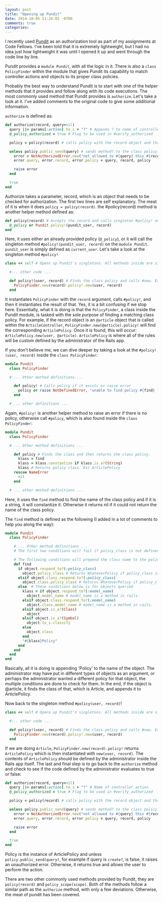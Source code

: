 ```yaml
---
layout: post
title: "Opening up Pundit"
date: 2014-10-05 21:24:02 -0700
comments: true
categories:
---
```


I recently used [Pundit](https://github.com/elabs/pundit) as an authorization tool as part of my assignments at Code Fellows. I've been told that it is extremely lightweight, but I had no idea just how lightweight it was until I opened it up and went through the code line by line.

Pundit provides a `module Pundit`, with all the logic in it. There is also a `class PolicyFinder` within the module that gives Pundit its capability to match controller actions and objects to its proper class policies.<!-- more -->

Probably the best way to understand Pundit is to start with one of the helper methods that it provides and follow along with its code executions. The most commonly used method that Pundit provides is `authorize`. Let's take a look at it. I've added comments to the original code to give some additional information.

`authorize` is defined as:
``` ruby
def authorize(record, query=nil)
  query ||= params[:action].to_s + "?" # Appends ? to name of controller action
  @_policy_authorized = true # Flag to be used in #verify_authorized

  policy = policy(record) # calls policy with the record object and through other helper_methods, it instantiates the class policy. For example, ArticlePolicy.new(user, record)

  unless policy.public_send(query) # sends method? to the class policy. For example, it sends #create? to ArticlePolicy. If it is false, raise errors, otherwise return true.
    error = NotAuthorizedError.new("not allowed to #{query} this #{record}")
    error.query, error.record, error.policy = query, record, policy

    raise error
  end

  true
end
```
Authorize takes a parameter, record, which is an object that needs to be checked for authorization. The first two lines are self explanatory. The meat of it is when it does `policy = policy(record)`. the #policy(record) method is another helper method defined as:
``` ruby
def policy(record) # Accepts the record and calls singleton #policy! on Pundit.
  @_policy or Pundit.policy!(pundit_user, record)
end
```
Here, it uses either an already provided policy (`@_policy`), or it will call the singleton method `#policy!(pundit_user, record)` on the `module Pundit`. `pundit_user` is simply defined as `current_user`. Let's take a look at the singleton method `#policy!`
``` ruby
class << self # Opens up Pundit's singletons. All methods inside are singletons

  #... other code ...

  def policy!(user, record) # Finds the class policy and calls #new. Example: ArticlePolicy.new(user, record) and then admin's codes take over.
    PolicyFinder.new(record).policy!.new(user, record)
  end
```
It instantiates `PolicyFinder` with the `record` argument, calls `#policy!`, and then it instantiates the result of that. Yes, it is a bit confusing if we stop here. Essentially, what it is doing is that the `PolicyFinder`, a class inside the Pundit module, is tasked with the sole purpose of finding a matching class policy. For example, if the record object is an `@article` object that is called within the `ArticleController`, `PolicyFinder.new(@article).policy!` will find the corresponding `ArticlePolicy`. Once it is found, this will occur: `ArticlePolicy.new(user, @article)`. `ArticlePolicy` is where all of the rules will be custom defined by the administrator of the Rails app.

If you don't believe me, we can dive deeper by taking a look at the `#policy!(user, record)` inside the `class PolicyFinder`:
``` ruby
module Pundit
  class PolicyFinder

  # ... Other method definitions....

    def policy! # Calls policy if it exists or raise error
      policy or raise NotDefinedError, "unable to find policy #{find} for #{object}"
    end

  # ... other definitions ...
```
Again, `#policy!` is another helper method to raise an error if there is no policy, otherwise call `#policy`, which is also found inside the `class PolicyFinder`:
``` ruby
module Pundit
  class PolicyFinder

  # ... Other method definitions ...

    def policy # Finds the class and then returns the class policy.
      klass = find
      klass = klass.constantize if klass.is_a?(String)
      klass # Returns policy class. Ex) ArticlePolicy
    rescue NameError
      nil
    end

  # ... other method definitions ...
```
Here, it uses the `find` method to find the name of the class policy and if it is a string, it will constantize it. Otherwise it returns nil if it could not return the name of the class policy.

The `find` method is defined as the following (I added in a lot of comments to help you along the way):
``` ruby
module Pundit
  class PolicyFinder

    # ... Other method definitions ...
    # The first two conditions will fail if policy_class is not defined in the model. Policy_class is used when you want to have an object associated with a differently named policy.

    # The following conditions will prepend the class name to the policy. For instance, Article will be prepend into 'Policy' making it ArticlePolicy.
    def find
      if object.respond_to?(:policy_class)
        object.policy_class # Returns WhateverPolicy if policy_class is defined in the object's model.
      elsif object.class.respond_to?(:policy_class)
        object.class.policy_class # Returns WhateverPolicy if policy_class is defined in the object's model.
      else  # These conditions below is for objects queried
        klass = if object.respond_to?(:model_name)
          object.model_name # model_name is a method in rails.
        elsif object.class.respond_to?(:model_name)
          object.class.model_name # model_name is a method in rails.
        elsif object.is_a?(Class)
          object
        elsif object.is_a?(Symbol)
          object.to_s.classify
        else
          object.class
        end
        "#{klass}Policy"
      end
    end
  end
end
```
Basically, all it is doing is appending 'Policy' to the name of the object. The administrator may have put in different types of objects as an argument, or perhaps the administrator wanted a different policy for that object, the multiple conditions are done to check for them. In the end, if the object is @article, it finds the class of that, which is Article, and appends it to ArticlePolicy.

Now back to the singleton method `#policy(user, record)`!
``` ruby
class << self # Opens up Pundit's singletons. All methods inside are singletons

  #... other code ...

  def policy!(user, record) # Finds the class policy and calls #new. Example: ArticlePolicy.new(user, record) and then admin's codes take over.
    PolicyFinder.new(record).policy!.new(user, record)
  end
```
If we are doing `Article`, `PolicyFinder.new(record).policy!` returns `ArticlePolicy` which is then instantiated with `new(user, record)`. The contents of `ArticlePolicy` should be defined by the administrator inside the Rails app itself. The last and final step is to go back to the `authorize` method and check to see if the code defined by the administrator evaluates to true or false:
``` ruby
def authorize(record, query=nil)
  query ||= params[:action].to_s + "?" # Name of controller action
  @_policy_authorized = true # Flag to be used in #verify_authorized

  policy = policy(record) # calls policy with the record object and through other helper_methods, it instantiates the class policy. For example, ArticlePolicy.new(user, record)

  unless policy.public_send(query) # sends method? to the class policy. For example, it sends #create? to ArticlePolicy. If it is false, raise errors, otherwise return true.
    error = NotAuthorizedError.new("not allowed to #{query} this #{record}")
    error.query, error.record, error.policy = query, record, policy

    raise error
  end

  true
end
```
Policy is the instance of ArticlePolicy and unless `policy.public_send(query)`, for example if query is `create?`, is false, it raises an unauthorized error. Otherwise, it returns true and allows the user to perform the action.

There are two other commonly used methods provided by Pundit, they are `policy(record)` and `policy_scope(scope)`. Both of the methods follow a similar path as the `authorize` method, with only a few deviations. Otherwise, the meat of pundit has been covered.
